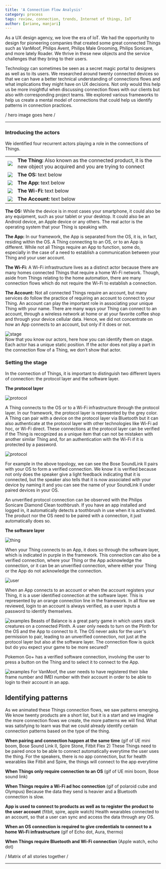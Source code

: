 ```yaml
---
title: 'A Connection Flow Analysis'
category: process
tags: review, connection, trends, Internet of things, IoT
author: [ariane, manjari]
---
```


As a UX design agency, we love the era of IoT.  We had the opportunity to design for pioneering companies that created some great connected Things such as VanMoof, Philips Avent, Philips Male Grooming, Philips Sonicare, and more lately Roader. We thrive in these new objects and the service challenges that they bring to their users.

Technology can sometimes be seen as a secret magic portal to designers as well as to its users. We researched around twenty connected devices so that we can have a better technical understanding of connections flows and what implications they might have on UX decisions. Not only would this help us be more insightful when discussing connection flows with our clients but also with corresponding project teams. We explored various frameworks to help us create a mental model of connections that could help us identify patterns in connection practices.

/ hero image goes here /

---

### Introducing the actors

We identified four recurrent actors playing a role in the connections of Things.

| | | |
|-|-|-|
| ![](02-02-connection-flows/ic_thing.png)| **The Thing:** Also known as the connected product, it is the new object you acquired and you are trying to connect |
| ![](02-02-connection-flows/ic_os.png)| **The OS:** text below |
| ![](02-02-connection-flows/ic_app.png)| **The App:** text below |
| ![](02-02-connection-flows/ic_wifi.png)| **The Wi-Fi:** text below |
| ![](02-02-connection-flows/ic_account.png)| **The Account:** text below |

**The OS:** While the device is in most cases your smartphone, it could also be any equipment, such as your tablet or your desktop. It could also be an Android device, an Apple device or any others. The real actor is the operating system that your Thing is speaking with.

**The App:** In our framework, the App is separated from the OS, it is, in fact, residing within the OS. A Thing connecting to an OS, or to an App is different. While not all Things require an App to function, some do, especially in the case of a need to establish a communication between your Thing and your user account.

**The Wi-Fi:** A Wi-Fi infrastructure lives as a distinct actor because there are many homes connected Things that require a home Wi-Fi network. Though, aside from Things relating to the home automation, there are many connection flows which do not require the Wi-Fi to establish a connection.

**The Account:** Not all connected Things require an account, but many services do follow the practice of requiring an account to connect to your Thing. An account can play the important role in associating your unique Thing with your name. There are many ways your Thing can connect to an account, through a wireless network at home or at your favorite coffee shop and through your device cellular data. Hence, we did not concentrate on how an App connects to an account, but only if it does or not.  



![stage](02-02-connection-flows/stage.gif)  
Now that you know our actors, here how you can identify them on stage. Each actor has a unique static position. If the actor does not play a part in the connection flow of a Thing, we don’t show that actor.


### Setting the stage

In the connection of Things, it is important to distinguish two different layers of connection: the protocol layer and the software layer.


**The protocol layer**


![protocol](02-02-connection-flows/protocolkey.png)  

A Thing connects to the OS or to a Wi-Fi infrastructure through the protocol layer. In our framework, the protocol layer is represented by the grey color. A Thing can pair with a device on the protocol layer via Bluetooth but it can also authenticate at the protocol layer with other technologies like Wi-Fi ad hoc, or Wi-Fi direct. These connections at the protocol layer can be verified if the Thing is recognized as a unique item that can not be mistaken with another similar Thing and, for an authentication with the Wi-Fi if it is protected by a password.


![protocol](02-02-connection-flows/protocol.gif)  

For example in the above topology, we can see the Bose SoundLink II pairs with your OS to form a verified connection. We know it is verified because not only does the speaker give a light feedback indicating that it is connected, but the speaker also tells that it is now associated with your device by naming it and you can see the name of your SoundLink II under paired devices in your OS.

An unverified protocol connection can be observed with the Philips Sonicare Diamond Clean toothbrush. If you have an app installed and logged in, it automatically detects a toothbrush in use when it is activated. The product nor the OS need to be paired with a connection, it just automatically does so.

**The software layer**


![thing](02-02-connection-flows/thingkey.png)

When your Thing connects to an App, it does so through the software layer, which is indicated in purple in the framework. This connection can also be a verified connection, where your Thing or the App acknowledge the connection, or it can be an unverified connection, where either your Thing or the App do not acknowledge the connection.


![user](02-02-connection-flows/userkey.png)

When an App connects to an account or when the account registers your Thing, it is a user identified connection at the software layer. This is represented by an orange connection line in the framework. In all flow we reviewed, login to an account is always verified, as a user inputs a password to identify themselves.


![examples](02-02-connection-flows/thing.gif)
Beasts of Balance is a great party game in which users stack creatures on a connected Plinth. A user only needs to turn on the Plinth for the OS and the App to connect to it. The OS never asks for the user's permission to pair, leading to an unverified connection, not just at the protocol layer but also at the software layer. The connection flow is quick but do you expect your game to be more secured?

Pokemon Go+ has a verified software connection, involving the user to press a button on the Thing and to select it to connect to the App.  


![examples](02-02-connection-flows/user.gif)
For VanMoof, the user needs to have registered their bike frame number and IMEI number with their account in order to be able to login to their account in an app.


## Identifying patterns

As we animated these Things connection flows, we saw patterns emerging. We know twenty products are a short list, but it is a start and we imagine the more connection flows we create, the more patterns we will find. What was satisfying to learn was that we could already identify certain connection patterns based on the type of the thing.

**When pairing and connection happen at the same time**
(gif of UE mini boom, Bose Sound Link II, Spire Stone, Fitbit Flex 2)
These Things need to be paired once to be able to connect automatically everytime the user uses the thing. For the speakers, there is no app connection, but for health wearables like Fitbit and Spire, the things will connect to the app everytime

**When Things only require connection to an OS**
(gif of UE mini boom, Bose sound link)

**When Things require a Wi-Fi ad hoc connection**
(gif of polaroid cube and Olympus)
Because the data they send is heavier and a Bluetooth connection is slow.

**App is used to connect to products as well as to register the product to the user account**
(fitbit, spire, apple watch)
Health wearables connected to an account, so that a user can sync and access the data through any OS.

**When an OS connection is required to give credentials to connect to a home Wi-Fi infrastructure**
(gif of Echo dot, Aura, thermo)

**When Things require Bluetooth and Wi-Fi connection**
(Apple watch, echo dot)



/ Matrix of all stories together /


---
